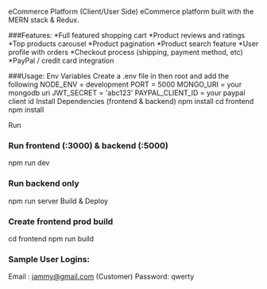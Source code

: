 eCommerce Platform (Client/User Side)
eCommerce platform built with the MERN stack & Redux.


###Features:
*Full featured shopping cart
*Product reviews and ratings
*Top products carousel
*Product pagination
*Product search feature
*User profile with orders
*Checkout process (shipping, payment method, etc)
*PayPal / credit card integration


###Usage:
Env Variables
Create a .env file in then root and add the following
NODE_ENV = development
PORT = 5000
MONGO_URI = your mongodb uri
JWT_SECRET = 'abc123'
PAYPAL_CLIENT_ID = your paypal client id
Install Dependencies (frontend & backend)
npm install
cd frontend
npm install


Run
### Run frontend (:3000) & backend (:5000)
npm run dev

### Run backend only
npm run server
Build & Deploy
### Create frontend prod build
cd frontend
npm run build


### Sample User Logins:
Email : jammy@gmail.com (Customer)
Password: qwerty
